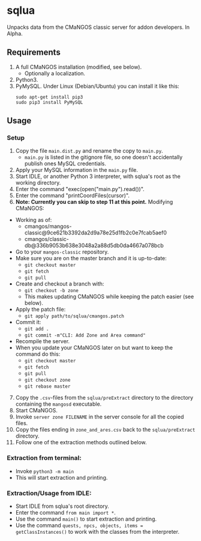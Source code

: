# sqlua

Unpacks data from the CMaNGOS classic server for addon developers. In Alpha.

## Requirements

1. A full CMaNGOS installation (modified, see below).
    * Optionally a localization.
2. Python3.
3. PyMySQL. Under Linux (Debian/Ubuntu) you can install it like this:  
    ```
    sudo apt-get install pip3
    sudo pip3 install PyMySQL
    ```

## Usage

### Setup

1. Copy the file `main.dist.py` and rename the copy to `main.py`.
    * `main.py` is listed in the gitignore file, so one doesn't accidentally publish ones MySQL credentials.
2. Apply your MySQL information in the `main.py` file.
3. Start IDLE, or another Python 3 interpreter, with sqlua's root as the working directory.
4. Enter the command "exec(open("main.py").read())".
5. Enter the command "printCoordFiles(cursor)".
6. **Note: Currently you can skip to step 11 at this point.** Modifying CMaNGOS:
  * Working as of:
    * cmangos/mangos-classic@9ce621b3392da2d9a78e25d1fb2c0e7fcab5aef0
    * cmangos/classic-db@336b9053b638e3048a2a88d5db0da4667a078bcb
  * Go to your `mangos-classic` repository.
  * Make sure you are on the master branch and it is up-to-date:
    * `git checkout master`
    * `git fetch`
    * `git pull`
  * Create and checkout a branch with:
    * `git checkout -b zone`
    * This makes updating CMaNGOS while keeping the patch easier (see below).
  * Apply the patch file:
    * `git apply path/to/sqlua/cmangos.patch`
  * Commit it:
    * `git add .`
    * `git commit -m"CLI: Add Zone and Area command"`
  * Recompile the server.
  * When you update your CMaNGOS later on but want to keep the command do this:
    * `git checkout master`
    * `git fetch`
    * `git pull`
    * `git checkout zone`
    * `git rebase master`
7. Copy the `.csv`-files from the `sqlua/preExtract` directory to the directory containing the `mangosd` executable.
8. Start CMaNGOS.
9. Invoke `server zone FILENAME` in the server console for all the copied files.
10. Copy the files ending in `zone_and_ares.csv` back to the `sqlua/preExtract` directory.
11. Follow one of the extraction methods outlined below.

### Extraction from terminal:

* Invoke `python3 -m main`
* This will start extraction and printing.

### Extraction/Usage from IDLE:

* Start IDLE from sqlua's root directory.
* Enter the command `from main import *`.
* Use the command `main()` to start extraction and printing.
* Use the command `quests, npcs, objects, items = getClassInstances()` to work with the classes from the interpreter.
